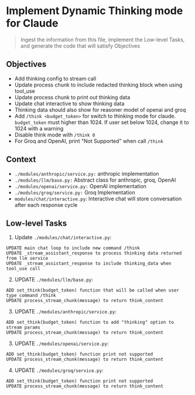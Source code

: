 # Implement Dynamic Thinking mode for Claude

> Ingest the information from this file, implement the Low-level Tasks, and
> generate the code that will satisfy Objectives

## Objectives

- Add thinking config to stream call
- Update process chunk to include redacted thinking block when using tool_use
- Update process chunk to print out thinking data
- Update chat interactive to show thinking data
- Thinking data should also show for reasoner model of openai and groq
- Add `/think <budget_token>` for switch to thinking mode for claude.
  `budget_token` must higher than 1024. If user set below 1024, change it to
  1024 with a warning
- Disable think mode with `/think 0`
- For Groq and OpenAI, print "Not Supported" when call `/think`

## Context

- `./modules/anthropic/service.py:` anthropic implementation
- `./modules/llm/base.py:` Abstract class for anthropic, groq, OpenAI
- `./modules/openai/service.py:` OpenAI implementation
- `./modules/groq/service.py:` Groq Implementation
- `modules/chat/interactive.py`: Interactive chat will store conversation after
  each response cycle

## Low-level Tasks

1. Update `./modules/chat/interactive.py`:

```aider
UPDATE main chat loop to include new command /think
UPDATE _stream_assistant_response to process thinking data returned from llm service
UPDATE _stream_assistant_response to include thinking_data when tool_use call

```

2. UPDATE `./modules/llm/base.py`:

```aider
ADD set_think(budget_token) function that will be called when user type command /think
UPDATE process_stream_chunk(message) to return think_content
```

3. UPDATE `./modules/anthropic/service.py`:

```aider
ADD set_think(budget_token) function to add "thinking" option to stream params
UPDATE process_stream_chunk(message) to return think_content
```

3. UPDATE `./modules/openai/service.py`:

```aider
ADD set_think(budget_token) function print not supported
UPDATE process_stream_chunk(message) to return think_content
```

4. UPDATE `./modules/groq/service.py`:

```aider
ADD set_think(budget_token) function print not supported
UPDATE process_stream_chunk(message) to return think_content
```

